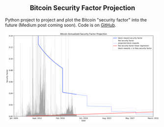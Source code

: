 <center> <h2>Bitcoin Security Factor Projection</h2> </center>

Python project to project and plot the Bitcoin "security factor" into the future (Medium post coming soon).
Code is on [GitHub](https://github.com/jordanmmck/bitcoin_security_factor).

<img src="/public/images/security_factor.png" alt="Security Factor plot"/>
